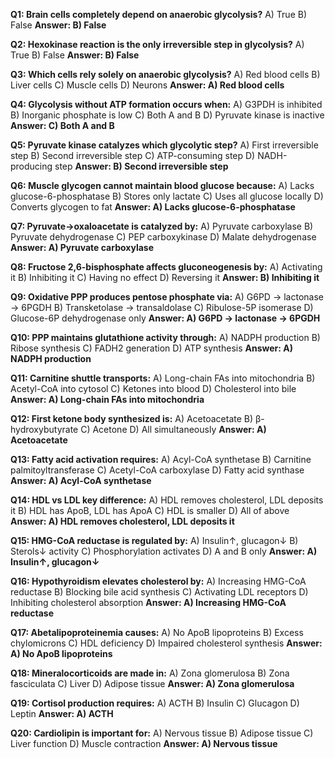 **Q1: Brain cells completely depend on anaerobic glycolysis?**
A) True
B) False
**Answer: B) False**

**Q2: Hexokinase reaction is the only irreversible step in glycolysis?**
A) True
B) False
**Answer: B) False**

**Q3: Which cells rely solely on anaerobic glycolysis?**
A) Red blood cells
B) Liver cells
C) Muscle cells
D) Neurons
**Answer: A) Red blood cells**

**Q4: Glycolysis without ATP formation occurs when:**
A) G3PDH is inhibited
B) Inorganic phosphate is low
C) Both A and B
D) Pyruvate kinase is inactive
**Answer: C) Both A and B**

**Q5: Pyruvate kinase catalyzes which glycolytic step?**
A) First irreversible step
B) Second irreversible step
C) ATP-consuming step
D) NADH-producing step
**Answer: B) Second irreversible step**

**Q6: Muscle glycogen cannot maintain blood glucose because:**
A) Lacks glucose-6-phosphatase
B) Stores only lactate
C) Uses all glucose locally
D) Converts glycogen to fat
**Answer: A) Lacks glucose-6-phosphatase**

**Q7: Pyruvate→oxaloacetate is catalyzed by:**
A) Pyruvate carboxylase
B) Pyruvate dehydrogenase
C) PEP carboxykinase
D) Malate dehydrogenase
**Answer: A) Pyruvate carboxylase**

**Q8: Fructose 2,6-bisphosphate affects gluconeogenesis by:**
A) Activating it
B) Inhibiting it
C) Having no effect
D) Reversing it
**Answer: B) Inhibiting it**

**Q9: Oxidative PPP produces pentose phosphate via:**
A) G6PD → lactonase → 6PGDH
B) Transketolase → transaldolase
C) Ribulose-5P isomerase
D) Glucose-6P dehydrogenase only
**Answer: A) G6PD → lactonase → 6PGDH**

**Q10: PPP maintains glutathione activity through:**
A) NADPH production
B) Ribose synthesis
C) FADH2 generation
D) ATP synthesis
**Answer: A) NADPH production**

**Q11: Carnitine shuttle transports:**
A) Long-chain FAs into mitochondria
B) Acetyl-CoA into cytosol
C) Ketones into blood
D) Cholesterol into bile
**Answer: A) Long-chain FAs into mitochondria**

**Q12: First ketone body synthesized is:**
A) Acetoacetate
B) β-hydroxybutyrate
C) Acetone
D) All simultaneously
**Answer: A) Acetoacetate**

**Q13: Fatty acid activation requires:**
A) Acyl-CoA synthetase
B) Carnitine palmitoyltransferase
C) Acetyl-CoA carboxylase
D) Fatty acid synthase
**Answer: A) Acyl-CoA synthetase**

**Q14: HDL vs LDL key difference:**
A) HDL removes cholesterol, LDL deposits it
B) HDL has ApoB, LDL has ApoA
C) HDL is smaller
D) All of above
**Answer: A) HDL removes cholesterol, LDL deposits it**

**Q15: HMG-CoA reductase is regulated by:**
A) Insulin↑, glucagon↓
B) Sterols↓ activity
C) Phosphorylation activates
D) A and B only
**Answer: A) Insulin↑, glucagon↓**

**Q16: Hypothyroidism elevates cholesterol by:**
A) Increasing HMG-CoA reductase
B) Blocking bile acid synthesis
C) Activating LDL receptors
D) Inhibiting cholesterol absorption
**Answer: A) Increasing HMG-CoA reductase**

**Q17: Abetalipoproteinemia causes:**
A) No ApoB lipoproteins
B) Excess chylomicrons
C) HDL deficiency
D) Impaired cholesterol synthesis
**Answer: A) No ApoB lipoproteins**

**Q18: Mineralocorticoids are made in:**
A) Zona glomerulosa
B) Zona fasciculata
C) Liver
D) Adipose tissue
**Answer: A) Zona glomerulosa**

**Q19: Cortisol production requires:**
A) ACTH
B) Insulin
C) Glucagon
D) Leptin
**Answer: A) ACTH**

**Q20: Cardiolipin is important for:**
A) Nervous tissue
B) Adipose tissue
C) Liver function
D) Muscle contraction
**Answer: A) Nervous tissue**


